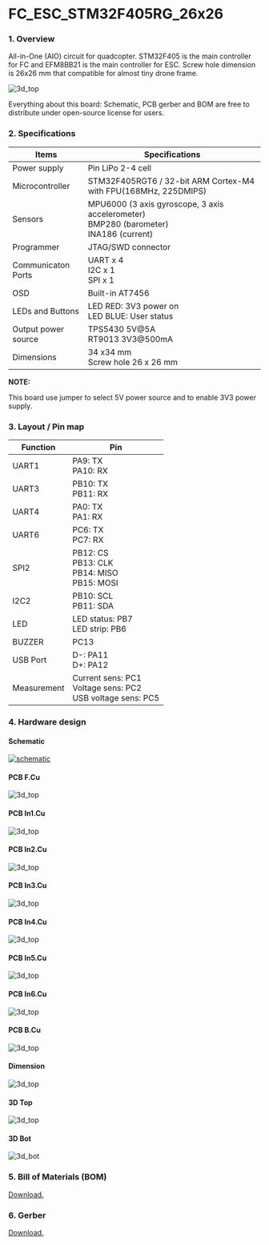 # FC_ESC_STM32F405RG_26x26

### 1. Overview

All-in-One (AIO) circuit for quadcopter. STM32F405 is the main controller for FC and EFM8BB21 is the main controller for ESC. Screw hole dimension is 26x26 mm that compatible for almost tiny drone frame. 

![3d_top](assets/demo/BoardDemo.png)

Everything about this board: Schematic, PCB gerber and BOM are free to distribute under open-source license for users.

### 2. Specifications

| Items               | Specifications                                               |
| ------------------- | ------------------------------------------------------------ |
| Power supply        | Pin LiPo 2-4 cell                                            |
| Microcontroller     | STM32F405RGT6 / 32-bit ARM Cortex-M4 with FPU(168MHz, 225DMIPS) |
| Sensors             | MPU6000 (3 axis gyroscope, 3 axis accelerometer) <br />BMP280 (barometer)<br />INA186 (current) |
| Programmer          | JTAG/SWD connector                                           |
| Communicaton Ports  | UART x 4<br />I2C x 1<br />SPI x 1                           |
| OSD                 | Built-in AT7456                                              |
| LEDs and Buttons    | LED RED: 3V3 power on<br />LED BLUE: User status             |
| Output power source | TPS5430 5V@5A<br />RT9013 3V3@500mA                          |
| Dimensions          | 34 x34 mm<br />Screw hole 26 x 26 mm                         |

**NOTE:**

This board use jumper to select 5V power source and to enable 3V3 power supply.

### 3. Layout / Pin map

| Function    | Pin                                                          |
| ----------- | ------------------------------------------------------------ |
| UART1       | PA9: TX<br />PA10: RX                                        |
| UART3       | PB10: TX<br />PB11: RX                                       |
| UART4       | PA0: TX<br />PA1: RX                                         |
| UART6       | PC6: TX<br />PC7: RX                                         |
| SPI2        | PB12: CS<br />PB13: CLK<br />PB14: MISO<br />PB15: MOSI      |
| I2C2        | PB10: SCL<br />PB11: SDA                                     |
| LED         | LED status: PB7<br />LED strip: PB6                          |
| BUZZER      | PC13                                                         |
| USB Port    | D-: PA11<br />D+: PA12                                       |
| Measurement | Current sens: PC1<br />Voltage sens: PC2<br />USB voltage sens: PC5 |

### 4. Hardware design

#### Schematic

[![schematic](assets/demo/schematic.png)](assets/demo/FC_ESC_STM32F405RG_26x26.pdf)

#### PCB F.Cu

![3d_top](assets/demo/PCB_F.Cu.png)

#### PCB In1.Cu

![3d_top](assets/demo/PCB_In1.Cu.png)

#### PCB In2.Cu

![3d_top](assets/demo/PCB_In2.Cu.png)

#### PCB In3.Cu

![3d_top](assets/demo/PCB_In3.Cu.png)

#### PCB In4.Cu

![3d_top](assets/demo/PCB_In4.Cu.png)

#### PCB In5.Cu

![3d_top](assets/demo/PCB_In5.Cu.png)

#### PCB In6.Cu

![3d_top](assets/demo/PCB_In6.Cu.png)

#### PCB B.Cu

![3d_top](assets/demo/PCB_B.Cu.png)

#### Dimension

![3d_top](assets/demo/dimension.png)

#### 3D Top

![3d_top](assets/demo/3d_top.png)

#### 3D Bot

![3d_bot](assets/demo/3d_bot.png)

### 5. Bill of Materials (BOM)

[Download.](assets/BOM/FC_ESC_STM32F405RG_26x26.xlsx)

### 6. Gerber

[Download.](assets/gerber_FC_ESC_STM32F405RG_26x26_v1_0.zip)
